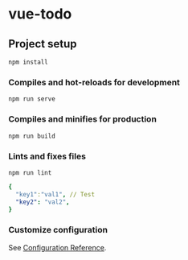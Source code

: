 # vue-todo

## Project setup
```
npm install
```

### Compiles and hot-reloads for development
```
npm run serve
```

### Compiles and minifies for production
```
npm run build
```

### Lints and fixes files
```
npm run lint
```

```yaml
{
  "key1":"val1", // Test
  "key2": "val2",
}
```

### Customize configuration
See [Configuration Reference](https://cli.vuejs.org/config/).
